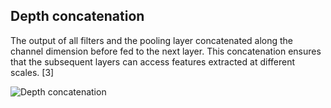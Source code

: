 ## Depth concatenation

The output of all filters and the pooling layer concatenated along the channel dimension before fed to the next layer. This concatenation ensures that the subsequent layers can access features extracted at different scales. [3]

![Depth concatenation]({{site.baseurl}}/assets/img/depth_concatenation.svg)
